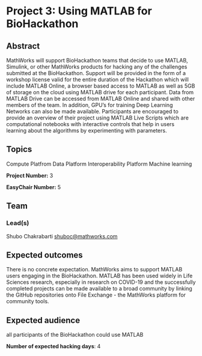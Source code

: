 # Project 3: Using MATLAB for BioHackathon

## Abstract

MathWorks will support BioHackathon teams that decide to use MATLAB, Simulink, or other MathWorks products for hacking any of the challenges submitted at the BioHackathon. Support will be provided in the form of a workshop license valid for the entire duration of the Hackathon which will include MATLAB Online, a browser based access to MATLAB as well as 5GB of storage on the cloud using MATLAB drive for each participant. Data from MATLAB Drive can be accessed from MATLAB Online and shared with other members of the team. In addition, GPU’s for training Deep Learning Networks can also be made available. Participants are encouraged to provide an overview of their project using MATLAB Live Scripts which are computational notebooks with interactive controls that help in users learning about the algorithms by experimenting with parameters.

## Topics

Compute Platfrom
Data Platform
Interoperability Platform
Machine learning

**Project Number:** 3



**EasyChair Number:** 5

## Team

### Lead(s)

Shubo Chakrabarti shuboc@mathworks.com

## Expected outcomes

There is no concrete expectation. MathWorks aims to support MATLAB users engaging in the BioHackathon. MATLAB has been used widely in Life Sciences research, especially in research on COVID-19 and the successfully completed projects can be made available to a broad community by linking the GitHub repositories onto File Exchange - the MathWorks platform for community tools.

## Expected audience

all participants of the BioHackathon could use MATLAB

**Number of expected hacking days**: 4

